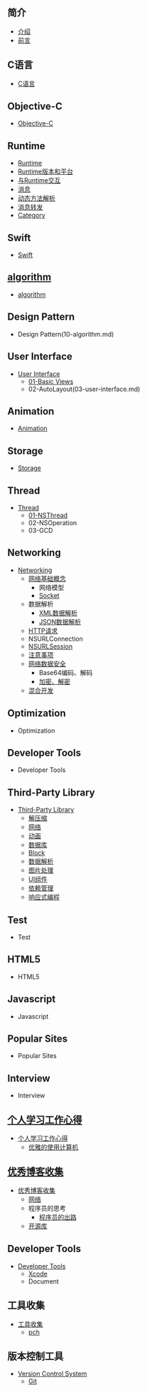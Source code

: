 
## 简介
   * [介绍](README.md)
   * [前言](README.md)

## C语言
   * [C语言](chapter1.md)

## Objective-C
   * [Objective-C](02-objective-c.md)

## Runtime
  * [Runtime](runtime.md)
  * [Runtime版本和平台](runtime-versions-and-platforms.md)
  * [与Runtime交互](与runtime交互.md)
  * [消息](消息.md)
  * [动态方法解析](动态方法解析.md)
  * [消息转发](消息转发.md)
  * [Category](category.md)

## Swift
  * [Swift](swift.md)

## [algorithm](10-algorithm.md)
   * [algorithm](10-algorithm.md)

## Design Pattern
   * Design Pattern(10-algorithm.md)

## User Interface
   * [User Interface](03-user-interface.md)
     * [01-Basic Views](03-user-interface.md)
     * 02-AutoLayout(03-user-interface.md)

## Animation
   * [Animation](05-animation.md)

## Storage
   * [Storage](05-animation.md)

## Thread
* [Thread](09-thread.md)
    * [01-NSThread](nsthread.md)
    * 02-NSOperation
    * 03-GCD

## Networking
* [Networking](10-networking.md)
    * [网络基础概念](网络基础概念.md)
        * 网络模型
        * [Socket](socket.md)
    * 数据解析
        * [XML数据解析](xml数据解析.md)
        * [JSON数据解析](json数据解析.md)
    * [HTTP请求](getpost请求.md)
    * NSURLConnection
    * [NSURLSession](nsurlsession.md)
    * [注意事项](注意事项.md)
    * [网络数据安全](网络数据安全.md)
        * Base64编码、解码
        * [加密、解密](加密、解密.md)
    * [混合开发](混合开发.md)

## Optimization
* Optimization

## Developer Tools
* Developer Tools

## Third-Party Library
* [Third-Party Library](third-party-library.md)
    * [解压缩](解压缩.md)
    * [网络](networking-library.md)
    * [动画](动画.md)
    * [数据库](数据库.md)
    * [Block](block.md)
    * [数据解析](数据解析.md)
    * [图片处理](图片处理.md)
    * [UI组件](ui组建.md)
    * [依赖管理](包管理器.md)
    * [响应式编程](响应式编程.md)

## Test
* Test

## HTML5
* HTML5

## Javascript
* Javascript

## Popular Sites
* Popular Sites

## Interview
* Interview

## [个人学习工作心得](19-个人学习工作心得.md)
* [个人学习工作心得](19-个人学习工作心得.md)
    * [优雅的使用计算机](优雅的使用计算机.md)

## [优秀博客收集](优秀博客收集.md)
* [优秀博客收集](优秀博客收集.md)
    * [网络](网络.md)
    * 程序员的思考
        * [程序员的出路](程序员的出路.md)
    * [开源库](开源库.md)

## Developer Tools
* [Developer Tools](developer-tools.md)
    * [Xcode](xocdel.md)
    * Document

## 工具收集
* [工具收集](工具收集.md)
    * [pch](pch.md)

## 版本控制工具
* [Version Control System](version-control-system.md)
    * [Git](git.md)

